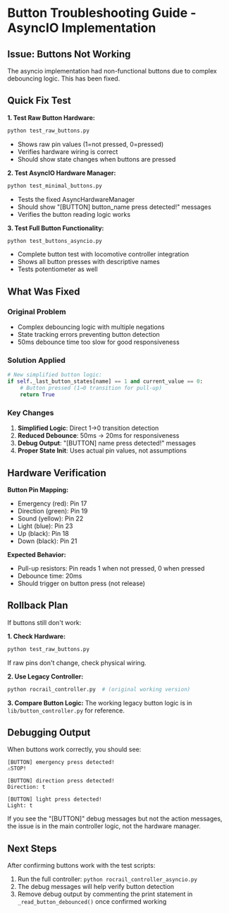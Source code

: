 # Button Troubleshooting Guide - AsyncIO Implementation

## Issue: Buttons Not Working

The asyncio implementation had non-functional buttons due to complex debouncing logic. This has been fixed.

## Quick Fix Test

**1. Test Raw Button Hardware:**
```bash
python test_raw_buttons.py
```
- Shows raw pin values (1=not pressed, 0=pressed) 
- Verifies hardware wiring is correct
- Should show state changes when buttons are pressed

**2. Test AsyncIO Hardware Manager:**
```bash
python test_minimal_buttons.py
```
- Tests the fixed AsyncHardwareManager
- Should show "[BUTTON] button_name press detected!" messages
- Verifies the button reading logic works

**3. Test Full Button Functionality:**
```bash
python test_buttons_asyncio.py
```
- Complete button test with locomotive controller integration
- Shows all button presses with descriptive names
- Tests potentiometer as well

## What Was Fixed

### Original Problem
- Complex debouncing logic with multiple negations
- State tracking errors preventing button detection
- 50ms debounce time too slow for good responsiveness

### Solution Applied
```python
# New simplified button logic:
if self._last_button_states[name] == 1 and current_value == 0:
    # Button pressed (1→0 transition for pull-up)
    return True
```

### Key Changes
1. **Simplified Logic**: Direct 1→0 transition detection
2. **Reduced Debounce**: 50ms → 20ms for responsiveness  
3. **Debug Output**: "[BUTTON] name press detected!" messages
4. **Proper State Init**: Uses actual pin values, not assumptions

## Hardware Verification

**Button Pin Mapping:**
- Emergency (red): Pin 17
- Direction (green): Pin 19  
- Sound (yellow): Pin 22
- Light (blue): Pin 23
- Up (black): Pin 18
- Down (black): Pin 21

**Expected Behavior:**
- Pull-up resistors: Pin reads 1 when not pressed, 0 when pressed
- Debounce time: 20ms
- Should trigger on button press (not release)

## Rollback Plan

If buttons still don't work:

**1. Check Hardware:**
```bash
python test_raw_buttons.py
```
If raw pins don't change, check physical wiring.

**2. Use Legacy Controller:**
```bash
python rocrail_controller.py  # (original working version)
```

**3. Compare Button Logic:**
The working legacy button logic is in `lib/button_controller.py` for reference.

## Debugging Output

When buttons work correctly, you should see:
```
[BUTTON] emergency press detected!
⚠STOP!

[BUTTON] direction press detected!  
Direction: t

[BUTTON] light press detected!
Light: t
```

If you see the "[BUTTON]" debug messages but not the action messages, the issue is in the main controller logic, not the hardware manager.

## Next Steps

After confirming buttons work with the test scripts:
1. Run the full controller: `python rocrail_controller_asyncio.py`
2. The debug messages will help verify button detection
3. Remove debug output by commenting the print statement in `_read_button_debounced()` once confirmed working
